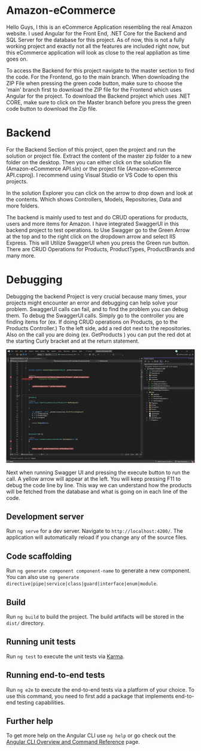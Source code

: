 # Amazon-eCommerce

Hello Guys, I this is an eCommerce Application resembling the real Amazon website. I used Angular for the Front End, .NET Core for the Backend and SQL Server for the database for this project. As of now, this is not a fully working project and exactly not all the features are included right now, but this eCommerce application will look as close to the real appliation as time goes on.

To access the Backend for this project navigate to the master section to find the code. For the Frontend, go to the main branch. When downloading the ZIP File when pressing the green code button, make sure to choose the 'main' branch first to download the ZIP file for the Frontend which uses Angular for the project. To download the Backend project which uses .NET CORE, make sure to click on the Master branch before you press the green code button to download the Zip file.




# Backend

For the Backend Section of this project, open the project and run the solution or project file. Extract the content of the master zip folder to a new folder on the desktop. Then you can either click on the solution file (Amazon-eCommerce API.sln) or the project file (Amazon-eCommerce API.csproj). I recommend using Visual Studio or VS Code to open  this projects.

In the solution Explorer you can click on the arrow to drop down and look at the contents. Which shows Controllers, Models, Repositories, Data and more folders.

The backend is mainly used to test and do CRUD operations for products, users and more items for Amazon. I have integrated SwaggerUI in this backend project to test operations. to Use Swagger go to the Green Arrow at the top and to the right click on the dropdown arrow and select IIS Express. This will Utilize SwaggerUI when you press the Green run button. There are CRUD Operations for Products, ProductTypes, ProductBrands  and many more.

# Debugging

Debugging the backend Project is very crucial because many times, your projects might encounter an error and debugging can help solve your problem. SwaggerUI calls can fail, and to find the problem you can debug them.
To debug the SwaggerUI calls. Simply go to the controller you are finding items for (ex. If doing CRUD operations on Products, go to the Products Controller.) To the left side, add a red dot next to the repositories. Also on the call you are doing (ex. GetProducts ) you can put the red dot at the starting Curly bracket and at the return statement. 

![Amazon eCommerce API - How to Debug](https://github.com/Krishjot8/Amazon-eCommerce/blob/main/Assets/README-images/Amazon-eCommerce%20API%20-%20How%20to%20Debug.png)







Next when running Swagger UI and pressing the execute button to run the call. A yellow arrow will appear at the left. You will keep pressing F11 to debug the code line by line. This way we can understand how the products will be fetched from the database and what is going on in each line of the code.




## Development server

Run `ng serve` for a dev server. Navigate to `http://localhost:4200/`. The application will automatically reload if you change any of the source files.

## Code scaffolding

Run `ng generate component component-name` to generate a new component. You can also use `ng generate directive|pipe|service|class|guard|interface|enum|module`.

## Build

Run `ng build` to build the project. The build artifacts will be stored in the `dist/` directory.

## Running unit tests

Run `ng test` to execute the unit tests via [Karma](https://karma-runner.github.io).

## Running end-to-end tests

Run `ng e2e` to execute the end-to-end tests via a platform of your choice. To use this command, you need to first add a package that implements end-to-end testing capabilities.

## Further help

To get more help on the Angular CLI use `ng help` or go check out the [Angular CLI Overview and Command Reference](https://angular.io/cli) page.

